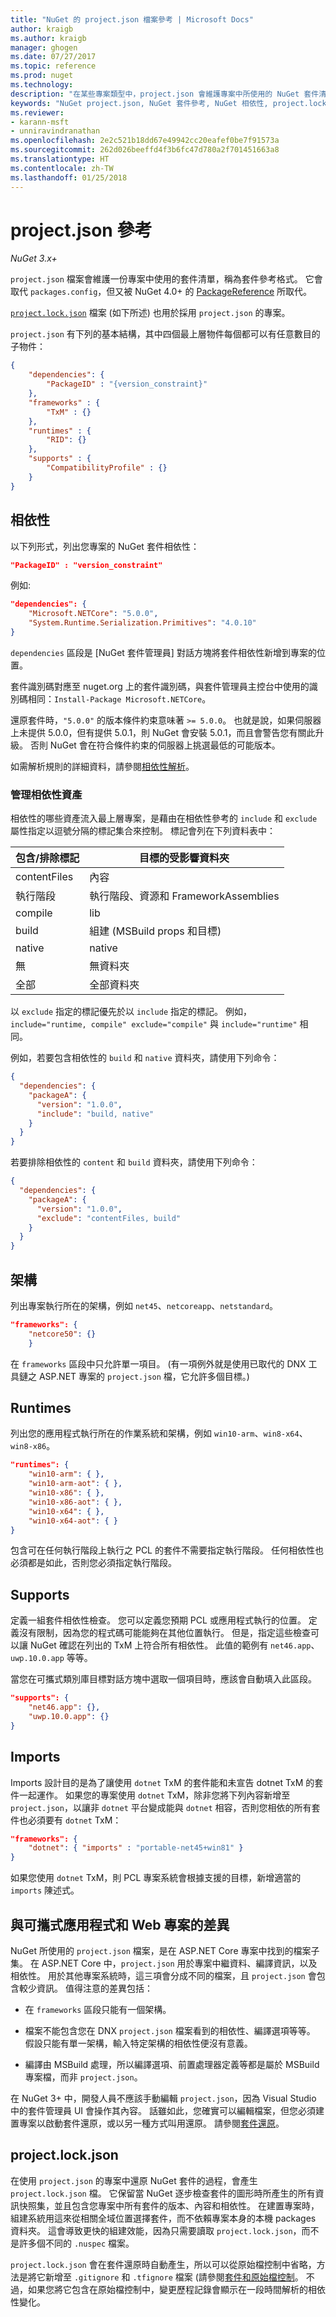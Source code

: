 ```yaml
---
title: "NuGet 的 project.json 檔案參考 | Microsoft Docs"
author: kraigb
ms.author: kraigb
manager: ghogen
ms.date: 07/27/2017
ms.topic: reference
ms.prod: nuget
ms.technology: 
description: "在某些專案類型中，project.json 會維護專案中所使用的 NuGet 套件清單。"
keywords: "NuGet project.json, NuGet 套件參考, NuGet 相依性, project.lock.json"
ms.reviewer:
- karann-msft
- unniravindranathan
ms.openlocfilehash: 2e2c521b18dd67e49942cc20eafef0be7f91573a
ms.sourcegitcommit: 262d026beeffd4f3b6fc47d780a2f701451663a8
ms.translationtype: HT
ms.contentlocale: zh-TW
ms.lasthandoff: 01/25/2018
---
```

# <a name="projectjson-reference"></a>project.json 參考

*NuGet 3.x+*

`project.json` 檔案會維護一份專案中使用的套件清單，稱為套件參考格式。 它會取代 `packages.config`，但又被 NuGet 4.0+ 的 [PackageReference](../consume-packages/package-references-in-project-files.md) 所取代。

[`project.lock.json`](#projectlockjson) 檔案 (如下所述) 也用於採用 `project.json` 的專案。

`project.json` 有下列的基本結構，其中四個最上層物件每個都可以有任意數目的子物件：

```json
{
    "dependencies": {
        "PackageID" : "{version_constraint}"
    },
    "frameworks" : {
        "TxM" : {}
    },
    "runtimes" : {
        "RID": {}
    },
    "supports" : {
        "CompatibilityProfile" : {}
    }
}
```

## <a name="dependencies"></a>相依性

以下列形式，列出您專案的 NuGet 套件相依性：

```json
"PackageID" : "version_constraint"
```

例如: 

```json
"dependencies": {
    "Microsoft.NETCore": "5.0.0",
    "System.Runtime.Serialization.Primitives": "4.0.10"
}
```

`dependencies` 區段是 [NuGet 套件管理員] 對話方塊將套件相依性新增到專案的位置。

套件識別碼對應至 nuget.org 上的套件識別碼，與套件管理員主控台中使用的識別碼相同：`Install-Package Microsoft.NETCore`。

還原套件時，`"5.0.0"` 的版本條件約束意味著 `>= 5.0.0`。 也就是說，如果伺服器上未提供 5.0.0，但有提供 5.0.1，則 NuGet 會安裝 5.0.1，而且會警告您有關此升級。 否則 NuGet 會在符合條件約束的伺服器上挑選最低的可能版本。

如需解析規則的詳細資料，請參閱[相依性解析](../consume-packages/dependency-resolution.md)。

### <a name="managing-dependency-assets"></a>管理相依性資產

相依性的哪些資產流入最上層專案，是藉由在相依性參考的 `include` 和 `exclude` 屬性指定以逗號分隔的標記集合來控制。 標記會列在下列資料表中：

| 包含/排除標記 | 目標的受影響資料夾 |
| --- | --- |
| contentFiles | 內容  |
| 執行階段 | 執行階段、資源和 FrameworkAssemblies  |
| compile | lib |
| build | 組建 (MSBuild props 和目標) |
| native | native |
| 無 | 無資料夾 |
| 全部 | 全部資料夾 |

以 `exclude` 指定的標記優先於以 `include` 指定的標記。 例如，`include="runtime, compile" exclude="compile"` 與 `include="runtime"` 相同。

例如，若要包含相依性的 `build` 和 `native` 資料夾，請使用下列命令：

```json
{
  "dependencies": {
    "packageA": {
      "version": "1.0.0",
      "include": "build, native"
    }
  }
}
```

若要排除相依性的 `content` 和 `build` 資料夾，請使用下列命令：

```json
{
  "dependencies": {
    "packageA": {
      "version": "1.0.0",
      "exclude": "contentFiles, build"
    }
  }
}
```

## <a name="frameworks"></a>架構

列出專案執行所在的架構，例如 `net45`、`netcoreapp`、`netstandard`。

```json
"frameworks": {
    "netcore50": {}
    }
 ```

在 `frameworks` 區段中只允許單一項目。 (有一項例外就是使用已取代的 DNX 工具鏈之 ASP.NET 專案的 `project.json` 檔，它允許多個目標。)

## <a name="runtimes"></a>Runtimes

列出您的應用程式執行所在的作業系統和架構，例如 `win10-arm`、`win8-x64`、`win8-x86`。

```json
"runtimes": {
    "win10-arm": { },
    "win10-arm-aot": { },
    "win10-x86": { },
    "win10-x86-aot": { },
    "win10-x64": { },
    "win10-x64-aot": { }
}
```

包含可在任何執行階段上執行之 PCL 的套件不需要指定執行階段。 任何相依性也必須都是如此，否則您必須指定執行階段。


## <a name="supports"></a>Supports

定義一組套件相依性檢查。 您可以定義您預期 PCL 或應用程式執行的位置。 定義沒有限制，因為您的程式碼可能能夠在其他位置執行。 但是，指定這些檢查可以讓 NuGet 確認在列出的 TxM 上符合所有相依性。 此值的範例有 `net46.app`、`uwp.10.0.app` 等等。

當您在可攜式類別庫目標對話方塊中選取一個項目時，應該會自動填入此區段。

```json
"supports": {
    "net46.app": {},
    "uwp.10.0.app": {}
}
```

## <a name="imports"></a>Imports

Imports 設計目的是為了讓使用 `dotnet` TxM 的套件能和未宣告 dotnet TxM 的套件一起運作。 如果您的專案使用 `dotnet` TxM，除非您將下列內容新增至 `project.json`，以讓非 `dotnet` 平台變成能與 `dotnet` 相容，否則您相依的所有套件也必須要有 `dotnet` TxM：

```json
"frameworks": {
    "dotnet": { "imports" : "portable-net45+win81" }
}
```

如果您使用 `dotnet` TxM，則 PCL 專案系統會根據支援的目標，新增適當的 `imports` 陳述式。

## <a name="differences-from-portable-apps-and-web-projects"></a>與可攜式應用程式和 Web 專案的差異

NuGet 所使用的 `project.json` 檔案，是在 ASP.NET Core 專案中找到的檔案子集。 在 ASP.NET Core 中，`project.json` 用於專案中繼資料、編譯資訊，以及相依性。 用於其他專案系統時，這三項會分成不同的檔案，且 `project.json` 會包含較少資訊。 值得注意的差異包括：

- 在 `frameworks` 區段只能有一個架構。

- 檔案不能包含您在 DNX `project.json` 檔案看到的相依性、編譯選項等等。 假設只能有單一架構，輸入特定架構的相依性便沒有意義。

- 編譯由 MSBuild 處理，所以編譯選項、前置處理器定義等都是屬於 MSBuild 專案檔，而非 `project.json`。

在 NuGet 3+ 中，開發人員不應該手動編輯 `project.json`，因為 Visual Studio 中的套件管理員 UI 會操作其內容。 話雖如此，您確實可以編輯檔案，但您必須建置專案以啟動套件還原，或以另一種方式叫用還原。 請參閱[套件還原](../consume-packages/package-restore.md)。


## <a name="projectlockjson"></a>project.lock.json

在使用 `project.json` 的專案中還原 NuGet 套件的過程，會產生 `project.lock.json` 檔。 它保留當 NuGet 逐步檢查套件的圖形時所產生的所有資訊快照集，並且包含您專案中所有套件的版本、內容和相依性。 在建置專案時，組建系統用這來從相關全域位置選擇套件，而不依賴專案本身的本機 packages 資料夾。 這會導致更快的組建效能，因為只需要讀取 `project.lock.json`，而不是許多個不同的 `.nuspec` 檔案。

`project.lock.json` 會在套件還原時自動產生，所以可以從原始檔控制中省略，方法是將它新增至 `.gitignore` 和 `.tfignore` 檔案 (請參閱[套件和原始檔控制](../consume-packages/packages-and-source-control.md)。 不過，如果您將它包含在原始檔控制中，變更歷程記錄會顯示在一段時間解析的相依性變化。
